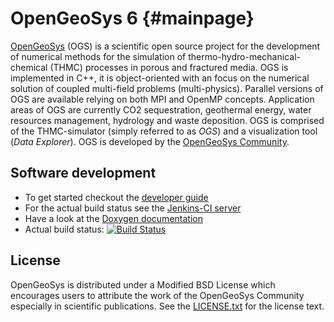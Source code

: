 OpenGeoSys 6                                                      {#mainpage}
============

[OpenGeoSys][ogs] (OGS) is a scientific open source project for the development of
numerical methods for the simulation of thermo-hydro-mechanical-chemical
(THMC) processes in porous and fractured media. OGS is implemented in C++, it
is object-oriented with an focus on the numerical solution of coupled multi-field
problems (multi-physics). Parallel versions of OGS are available relying on
both MPI and OpenMP concepts. Application areas of OGS are currently CO2
sequestration, geothermal energy, water resources management, hydrology and 
waste deposition. OGS is comprised of the THMC-simulator (simply referred to as
*OGS*) and a visualization tool (*Data Explorer*). OGS is developed by the
[OpenGeoSys Community][ogs].

## Software development ##

- To get started checkout the [developer guide][devguide]
- For the actual build status see the [Jenkins-CI server][jenkins-ci]
- Have a look at the [Doxygen documentation][docs]
- Actual build status: [![Build Status](https://travis-ci.org/ufz/ogs.png)](https://travis-ci.org/ufz/ogs)

## License ##

OpenGeoSys is distributed under a Modified BSD License which encourages users to
attribute the work of the OpenGeoSys Community especially in scientific
publications. See the [LICENSE.txt][license-source] for the license text.

[ogs]: http://www.opengeosys.com
[devguide]: http://devguide.opengeosys.org
[jenkins-ci]: https://svn.ufz.de/hudson/job/OGS-6/
[docs]: https://svn.ufz.de/hudson/job/OGS-6/job/Docs/lastSuccessfulBuild/artifact/build/docs/index.html
[license-source]: https://github.com/ufz/ogs/blob/master/LICENSE.txt
